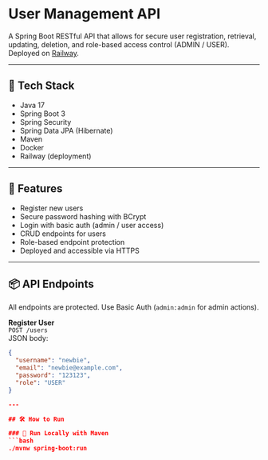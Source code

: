 # User Management API

A Spring Boot RESTful API that allows for secure user registration, retrieval, updating, deletion, and role-based access control (ADMIN / USER).  
Deployed on [Railway](https://user-management-api-production-7709.up.railway.app).

---

## 🧰 Tech Stack

- Java 17
- Spring Boot 3
- Spring Security
- Spring Data JPA (Hibernate)
- Maven
- Docker
- Railway (deployment)

---

## 🚀 Features

- Register new users
- Secure password hashing with BCrypt
- Login with basic auth (admin / user access)
- CRUD endpoints for users
- Role-based endpoint protection
- Deployed and accessible via HTTPS

---

## 📦 API Endpoints

All endpoints are protected. Use Basic Auth (`admin:admin` for admin actions).

**Register User**  
`POST /users`  
JSON body:
```json
{
  "username": "newbie",
  "email": "newbie@example.com",
  "password": "123123",
  "role": "USER"
}

---

## 🛠️ How to Run

### 🧪 Run Locally with Maven
```bash
./mvnw spring-boot:run

